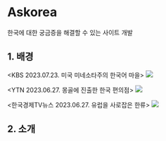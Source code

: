 # Askorea
한국에 대한 궁금증을 해결할 수 있는 사이트 개발

## 1. 배경
<KBS 2023.07.23. 미국 미네소타주의 한국어 마을>
[![](https://img.youtube.com/vi/w-7Z7fUsS9M/0.jpg)](https://www.youtube.com/embed/w-7Z7fUsS9M?t=0s)


<YTN 2023.06.27. 몽골에 진출한 한국 편의점>
[![](https://img.youtube.com/vi/UJb2DMKRaTw/0.jpg)](https://www.youtube.com/embed/UJb2DMKRaTw?t=0s)

<한국경제TV뉴스 2023.06.27. 유럽을 사로잡은 한류>
[![](https://img.youtube.com/vi/W8eTU_HFx98/0.jpg)](https://www.youtube.com/embed/W8eTU_HFx98)


## 2. 소개




## 
